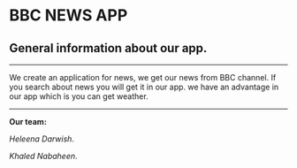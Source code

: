 # BBC NEWS APP

## General information about our app.

---

We create an application for news, we get our news from BBC channel.
If you search about news you will get it in our app.
we have an advantage in our app which is you can get weather.

---

**Our team:**

_Heleena Darwish_.

_Khaled Nabaheen_.
